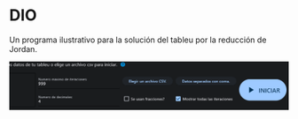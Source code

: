 # DIO
 Un programa ilustrativo para la solución del tableu por la reducción de Jordan.

![Opciones del programa](documentation\image-1.png)
